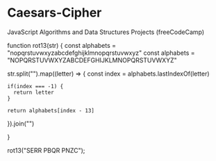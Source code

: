 # Caesars-Cipher
JavaScript Algorithms and Data Structures Projects (freeCodeCamp)

function rot13(str) {
  const alphabets = "nopqrstuvwxyzabcdefghijklmnopqrstuvwxyz"
  const alphabets = "NOPQRSTUVWXYZABCDEFGHIJKLMNOPQRSTUVWXYZ"

  str.split("").map((letter) => {
    const index = alphabets.lastIndexOf(letter)

    if(index === -1) {
      return letter
    }

    return alphabets[index - 13]
  }).join("")

}

rot13("SERR PBQR PNZC");
